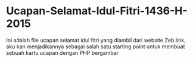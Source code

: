 # Ucapan-Selamat-Idul-Fitri-1436-H-2015
Ini adalah file ucapan selamat idul fitri yang diambil dari website Zeb.link, aku kan menjadikannya sebagai salah satu starting point untuk membuat sebuah kartu ucapan dengan PHP bergambar
